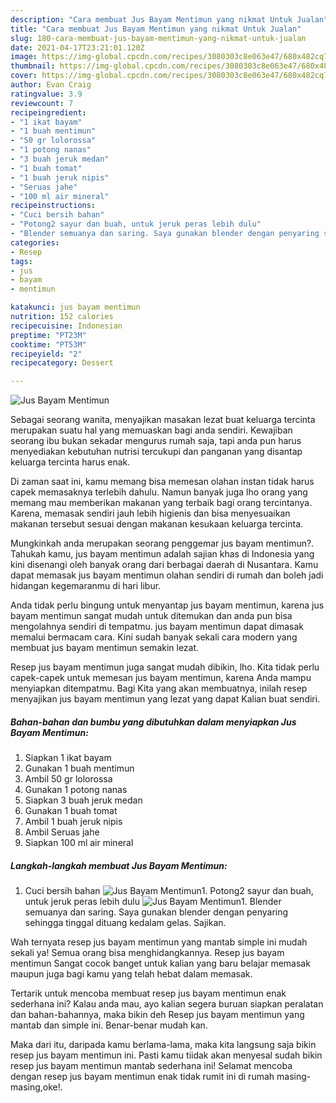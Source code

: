 ```yaml
---
description: "Cara membuat Jus Bayam Mentimun yang nikmat Untuk Jualan"
title: "Cara membuat Jus Bayam Mentimun yang nikmat Untuk Jualan"
slug: 180-cara-membuat-jus-bayam-mentimun-yang-nikmat-untuk-jualan
date: 2021-04-17T23:21:01.120Z
image: https://img-global.cpcdn.com/recipes/3080303c8e063e47/680x482cq70/jus-bayam-mentimun-foto-resep-utama.jpg
thumbnail: https://img-global.cpcdn.com/recipes/3080303c8e063e47/680x482cq70/jus-bayam-mentimun-foto-resep-utama.jpg
cover: https://img-global.cpcdn.com/recipes/3080303c8e063e47/680x482cq70/jus-bayam-mentimun-foto-resep-utama.jpg
author: Evan Craig
ratingvalue: 3.9
reviewcount: 7
recipeingredient:
- "1 ikat bayam"
- "1 buah mentimun"
- "50 gr lolorossa"
- "1 potong nanas"
- "3 buah jeruk medan"
- "1 buah tomat"
- "1 buah jeruk nipis"
- "Seruas jahe"
- "100 ml air mineral"
recipeinstructions:
- "Cuci bersih bahan"
- "Potong2 sayur dan buah, untuk jeruk peras lebih dulu"
- "Blender semuanya dan saring. Saya gunakan blender dengan penyaring sehingga tinggal dituang kedalam gelas. Sajikan."
categories:
- Resep
tags:
- jus
- bayam
- mentimun

katakunci: jus bayam mentimun 
nutrition: 152 calories
recipecuisine: Indonesian
preptime: "PT23M"
cooktime: "PT53M"
recipeyield: "2"
recipecategory: Dessert

---
```



![Jus Bayam Mentimun](https://img-global.cpcdn.com/recipes/3080303c8e063e47/680x482cq70/jus-bayam-mentimun-foto-resep-utama.jpg)

Sebagai seorang wanita, menyajikan masakan lezat buat keluarga tercinta merupakan suatu hal yang memuaskan bagi anda sendiri. Kewajiban seorang ibu bukan sekadar mengurus rumah saja, tapi anda pun harus menyediakan kebutuhan nutrisi tercukupi dan panganan yang disantap keluarga tercinta harus enak.

Di zaman  saat ini, kamu memang bisa memesan olahan instan tidak harus capek memasaknya terlebih dahulu. Namun banyak juga lho orang yang memang mau memberikan makanan yang terbaik bagi orang tercintanya. Karena, memasak sendiri jauh lebih higienis dan bisa menyesuaikan makanan tersebut sesuai dengan makanan kesukaan keluarga tercinta. 



Mungkinkah anda merupakan seorang penggemar jus bayam mentimun?. Tahukah kamu, jus bayam mentimun adalah sajian khas di Indonesia yang kini disenangi oleh banyak orang dari berbagai daerah di Nusantara. Kamu dapat memasak jus bayam mentimun olahan sendiri di rumah dan boleh jadi hidangan kegemaranmu di hari libur.

Anda tidak perlu bingung untuk menyantap jus bayam mentimun, karena jus bayam mentimun sangat mudah untuk ditemukan dan anda pun bisa mengolahnya sendiri di tempatmu. jus bayam mentimun dapat dimasak memalui bermacam cara. Kini sudah banyak sekali cara modern yang membuat jus bayam mentimun semakin lezat.

Resep jus bayam mentimun juga sangat mudah dibikin, lho. Kita tidak perlu capek-capek untuk memesan jus bayam mentimun, karena Anda mampu menyiapkan ditempatmu. Bagi Kita yang akan membuatnya, inilah resep menyajikan jus bayam mentimun yang lezat yang dapat Kalian buat sendiri.

<!--inarticleads1-->

##### Bahan-bahan dan bumbu yang dibutuhkan dalam menyiapkan Jus Bayam Mentimun:

1. Siapkan 1 ikat bayam
1. Gunakan 1 buah mentimun
1. Ambil 50 gr lolorossa
1. Gunakan 1 potong nanas
1. Siapkan 3 buah jeruk medan
1. Gunakan 1 buah tomat
1. Ambil 1 buah jeruk nipis
1. Ambil Seruas jahe
1. Siapkan 100 ml air mineral




<!--inarticleads2-->

##### Langkah-langkah membuat Jus Bayam Mentimun:

1. Cuci bersih bahan
<img src="https://img-global.cpcdn.com/steps/1892a37b80afba3f/160x128cq70/jus-bayam-mentimun-langkah-memasak-1-foto.jpg" alt="Jus Bayam Mentimun">1. Potong2 sayur dan buah, untuk jeruk peras lebih dulu
<img src="https://img-global.cpcdn.com/steps/3e8679d82a90b1fe/160x128cq70/jus-bayam-mentimun-langkah-memasak-2-foto.jpg" alt="Jus Bayam Mentimun">1. Blender semuanya dan saring. Saya gunakan blender dengan penyaring sehingga tinggal dituang kedalam gelas. Sajikan.




Wah ternyata resep jus bayam mentimun yang mantab simple ini mudah sekali ya! Semua orang bisa menghidangkannya. Resep jus bayam mentimun Sangat cocok banget untuk kalian yang baru belajar memasak maupun juga bagi kamu yang telah hebat dalam memasak.

Tertarik untuk mencoba membuat resep jus bayam mentimun enak sederhana ini? Kalau anda mau, ayo kalian segera buruan siapkan peralatan dan bahan-bahannya, maka bikin deh Resep jus bayam mentimun yang mantab dan simple ini. Benar-benar mudah kan. 

Maka dari itu, daripada kamu berlama-lama, maka kita langsung saja bikin resep jus bayam mentimun ini. Pasti kamu tiidak akan menyesal sudah bikin resep jus bayam mentimun mantab sederhana ini! Selamat mencoba dengan resep jus bayam mentimun enak tidak rumit ini di rumah masing-masing,oke!.

